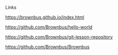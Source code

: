 Links


https://brownbus.github.io/index.html


https://github.com/Brownbus/hello-world 


https://github.com/Brownbus/git-lesson-repository 


https://github.com/Brownbus/Brownbus

